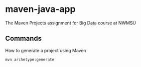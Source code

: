 # maven-java-app
The Maven Projects assignment for Big Data course at NWMSU

## Commands

How to generate a project using Maven

```
mvn archetype:generate
```